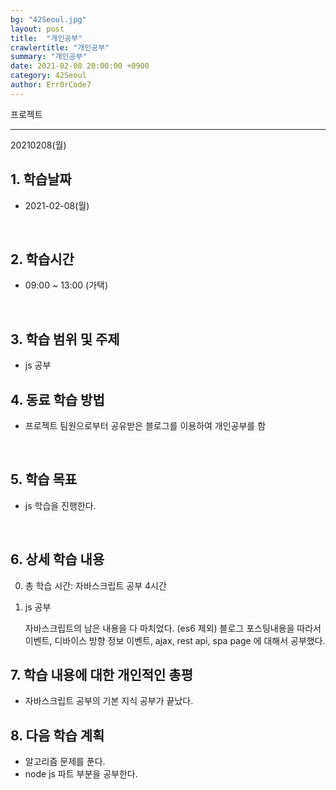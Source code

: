 ```yaml
---
bg: "42Seoul.jpg"
layout: post
title:  "개인공부"
crawlertitle: "개인공부"
summary: "개인공부"
date: 2021-02-08 20:00:00 +0900
category: 42Seoul
author: Err0rCode7
---
```


프로젝트

---

20210208(월)

## 1. 학습날짜

- 2021-02-08(월)
<br>

## 2. 학습시간

- 09:00 ~ 13:00 (가택)
<br>

## 3. 학습 범위 및 주제

- js 공부

## 4. 동료 학습 방법

- 프로젝트 팀원으로부터 공유받은 블로그를 이용하여 개인공부를 함
<br>

## 5. 학습 목표

- js 학습을 진행한다.

<br>

## 6. 상세 학습 내용

0. 총 학습 시간: 자바스크립트 공부 4시간

1. js 공부

	자바스크립트의 남은 내용을 다 마치었다. (es6 제외)
	블로그 포스팅내용을 따라서 이벤트, 디바이스 방향 정보 이벤트, ajax, rest api, spa page 에 대해서 공부했다.

## 7. 학습 내용에 대한 개인적인 총평

- 자바스크립트 공부의 기본 지식 공부가 끝났다.

## 8. 다음 학습 계획

- 알고리즘 문제를 푼다.
- node js 파트 부분을 공부한다.